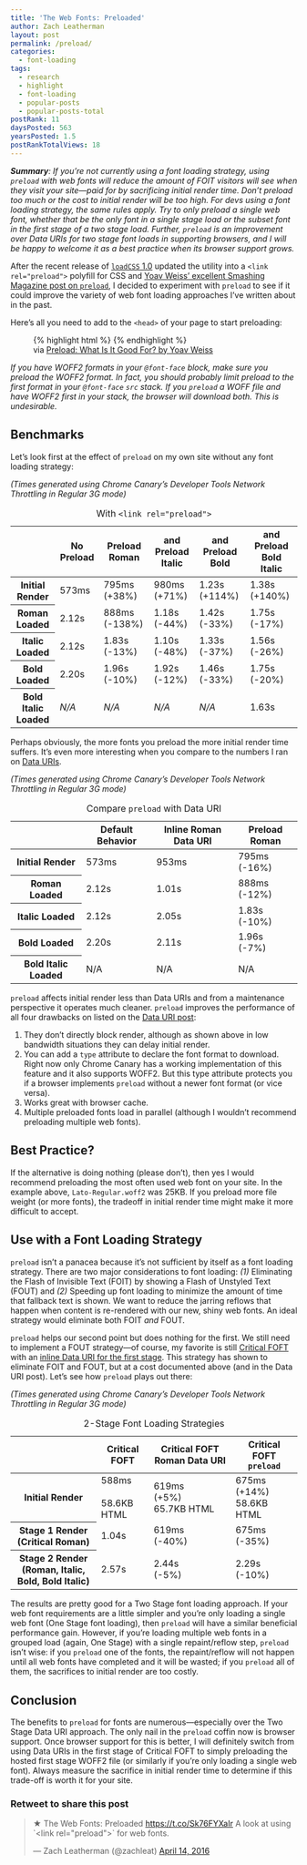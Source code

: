 ```yaml
---
title: 'The Web Fonts: Preloaded'
author: Zach Leatherman
layout: post
permalink: /preload/
categories:
  - font-loading
tags:
  - research
  - highlight
  - font-loading
  - popular-posts
  - popular-posts-total
postRank: 11
daysPosted: 563
yearsPosted: 1.5
postRankTotalViews: 18
---
```


***Summary**: If you’re not currently using a font loading strategy, using `preload` with web fonts will reduce the amount of FOIT visitors will see when they visit your site—paid for by sacrificing initial render time. Don’t preload too much or the cost to initial render will be too high. For devs using a font loading strategy, the same rules apply. Try to only preload a single web font, whether that be the only font in a single stage load or the subset font in the first stage of a two stage load. Further, `preload` is an improvement over Data URIs for two stage font loads in supporting browsers, and I will be happy to welcome it as a best practice when its browser support grows.*

After the recent release of [`loadCSS` 1.0](https://github.com/filamentgroup/loadCSS#recommended-usage-pattern) updated the utility into a `<link rel="preload">` polyfill for CSS and [Yoav Weiss’ excellent Smashing Magazine post on `preload`](https://www.smashingmagazine.com/2016/02/preload-what-is-it-good-for/), I decided to experiment with `preload` to see if it could improve the variety of web font loading approaches I’ve written about in the past.

Here’s all you need to add to the `<head>` of your page to start preloading:

<figure>
{% highlight html %}
<link rel="preload" href="font.woff2" as="font" type="font/woff2" crossorigin>
{% endhighlight %}

<figcaption>via <a href="https://www.smashingmagazine.com/2016/02/preload-what-is-it-good-for/">Preload: What Is It Good For? by Yoav Weiss</a></figcaption>
</figure>

*If you have WOFF2 formats in your `@font-face` block, make sure you preload the WOFF2 format. In fact, you should probably limit preload to the first format in your `@font-face` `src` stack. If you `preload` a WOFF file and have WOFF2 first in your stack, the browser will download both. This is undesirable.*

## Benchmarks

Let’s look first at the effect of `preload` on my own site without any font loading strategy:

*(Times generated using Chrome Canary’s Developer Tools Network Throttling in Regular 3G mode)*

<table>
	<caption>With <code>&lt;link rel="preload"&gt;</code></caption>
	<thead>
		<tr>
			<th></th>
			<th>No Preload</th>
			<th>Preload Roman</th>
			<th>and Preload Italic</th>
			<th>and Preload Bold</th>
			<th>and Preload Bold Italic</th>
		</tr>
	</thead>
	<tbody>
		<tr>
			<th>Initial Render</th>
			<td>573ms</td>
			<td>795ms <div class="worse">(+38%)</div></td>
			<td>980ms <div class="worse">(+71%)</div></td>
			<td>1.23s <div class="worse">(+114%)</div></td>
			<td>1.38s <div class="worse">(+140%)</div></td>
		</tr>
		<tr>
			<th>Roman Loaded</th>
			<td>2.12s</td>
			<td>888ms <div class="better">(-138%)</div></td>
			<td>1.18s <div class="better">(-44%)</div></td>
			<td>1.42s <div class="better">(-33%)</div></td>
			<td>1.75s <div class="better">(-17%)</div></td>
		</tr>
		<tr>
			<th>Italic Loaded</th>
			<td>2.12s</td>
			<td>1.83s <div class="better">(-13%)</div></td>
			<td>1.10s <div class="better">(-48%)</div></td>
			<td>1.33s <div class="better">(-37%)</div></td>
			<td>1.56s <div class="better">(-26%)</div></td>
		</tr>
		<tr>
			<th>Bold Loaded</th>
			<td>2.20s</td>
			<td>1.96s <div class="better">(-10%)</div></td>
			<td>1.92s <div class="better">(-12%)</div></td>
			<td>1.46s <div class="better">(-33%)</div></td>
			<td>1.75s <div class="better">(-20%)</div></td>
		</tr>
		<tr>
			<th>Bold Italic Loaded</th>
			<td><em>N/A</em></td>
			<td><em>N/A</em></td>
			<td><em>N/A</em></td>
			<td><em>N/A</em></td>
			<td>1.63s</td>
		</tr>
	</tbody>
</table>

Perhaps obviously, the more fonts you preload the more initial render time suffers. It’s even more interesting when you compare to the numbers I ran on [Data URIs](/web/web-font-data-uris/).

*(Times generated using Chrome Canary’s Developer Tools Network Throttling in Regular 3G mode)*

<table id="results-compare-preload-data-uri">
	<caption>Compare <code>preload</code> with Data URI</caption>
	<thead>
		<tr>
			<th></th>
			<th>Default Behavior</th>
			<th>Inline Roman Data URI</th>
			<th>Preload Roman</th>
		</tr>
	</thead>
	<tbody>
		<tr>
			<th>Initial Render</th>
			<td>573ms</td>
			<td>953ms</td>
			<td>795ms <div class="better">(-16%)</div></td>
		</tr>
		<tr>
			<th>Roman Loaded</th>
			<td>2.12s</td>
			<td>1.01s</td>
			<td>888ms <div class="better">(-12%)</div></td>
		</tr>
		<tr>
			<th>Italic Loaded</th>
			<td>2.12s</td>
			<td>2.05s</td>
			<td>1.83s <div class="better">(-10%)</div></td>
		</tr>
		<tr>
			<th>Bold Loaded</th>
			<td>2.20s</td>
			<td>2.11s</td>
			<td>1.96s <div class="better">(-7%)</div></td>
		</tr>
		<tr>
			<th>Bold Italic Loaded</th>
			<td>N/A</td>
			<td>N/A</td>
			<td>N/A</td>
		</tr>
	</tbody>
</table>

`preload` affects initial render less than Data URIs and from a maintenance perspective it operates much cleaner. `preload` improves the performance of all four drawbacks on listed on the [Data URI post](/web/web-font-data-uris/):

1. They don’t directly block render, although as shown above in low bandwidth situations they can delay initial render.
1. You can add a `type` attribute to declare the font format to download. Right now only Chrome Canary has a working implementation of this feature and it also supports WOFF2. But this type attribute protects you if a browser implements `preload` without a newer font format (or vice versa).
1. Works great with browser cache.
1. Multiple preloaded fonts load in parallel (although I wouldn’t recommend preloading multiple web fonts).

## Best Practice?

If the alternative is doing nothing (please don’t), then yes I would recommend preloading the most often used web font on your site. In the example above, `Lato-Regular.woff2` was 25KB. If you preload more file weight (or more fonts), the tradeoff in initial render time might make it more difficult to accept.

## Use with a Font Loading Strategy

`preload` isn’t a panacea because it’s not sufficient by itself as a font loading strategy. There are two major considerations to font loading: *(1)* Eliminating the Flash of Invisible Text (FOIT) by showing a Flash of Unstyled Text (FOUT) and *(2)* Speeding up font loading to minimize the amount of time that fallback text is shown. We want to reduce the jarring reflows that happen when content is re-rendered with our new, shiny web fonts. An ideal strategy would eliminate both FOIT *and* FOUT.

`preload` helps our second point but does nothing for the first. We still need to implement a FOUT strategy—of course, my favorite is still [Critical FOFT](/web/critical-webfonts/) with an [inline Data URI for the first stage](/web/web-font-data-uris). This strategy has shown to eliminate FOIT and FOUT, but at a cost documented above (and in the Data URI post). Let’s see how `preload` plays out there:

*(Times generated using Chrome Canary’s Developer Tools Network Throttling in Regular 3G mode)*

<table id="results-strategy">
	<caption>2-Stage Font Loading Strategies</caption>
	<thead>
		<tr>
			<th></th>
			<th>Critical FOFT</th>
			<th>Critical FOFT Roman Data URI</th>
			<th>Critical FOFT <code>preload</code></th>
		</tr>
	</thead>
	<tbody>
		<tr>
			<th>Initial Render</th>
			<td>588ms <div>&#160;</div> 58.6KB HTML</td>
			<td>619ms <div class="worse">(+5%)</div> 65.7KB HTML</td>
			<td>675ms <div class="worse">(+14%)</div> 58.6KB HTML</td>
		</tr>
		<tr>
			<th>Stage 1 Render <div>(Critical Roman)</div></th>
			<td>1.04s</td>
			<td>619ms <div class="better">(-40%)</div></td>
			<td>675ms <div class="better">(-35%)</div></td>
		</tr>
		<tr>
			<th>Stage 2 Render <div>(Roman, Italic, Bold, Bold Italic)</div></th>
			<td>2.57s</td>
			<td>2.44s <div class="better">(-5%)</div></td>
			<td>2.29s <div class="better">(-10%)</div></td>
		</tr>
	</tbody>
</table>

The results are pretty good for a Two Stage font loading approach. If your web font requirements are a little simpler and you’re only loading a single web font (One Stage font loading), then `preload` will have a similar beneficial performance gain. However, if you’re loading multiple web fonts in a grouped load (again, One Stage) with a single repaint/reflow step, `preload` isn’t wise: if you `preload` one of the fonts, the repaint/reflow will not happen until all web fonts have completed and it will be wasted; if you `preload` all of them, the sacrifices to initial render are too costly.

## Conclusion

The benefits to `preload` for fonts are numerous—especially over the Two Stage Data URI approach. The only nail in the `preload` coffin now is browser support. Once browser support for this is better, I will definitely switch from using Data URIs in the first stage of Critical FOFT to simply preloading the hosted first stage WOFF2 file (or similarly if you’re only loading a single web font). Always measure the sacrifice in initial render time to determine if this trade-off is worth it for your site.

<div class="retweettoshare">
	<h3 class="retweettoshare_title">Retweet to share this post</h3>
	<div class="retweettoshare_widget">
		<blockquote class="twitter-tweet" data-lang="en"><p lang="en" dir="ltr">★ The Web Fonts: Preloaded <a href="https://t.co/Sk76FYXaIr">https://t.co/Sk76FYXaIr</a> A look at using `&lt;link rel=&quot;preload&quot;&gt;` for web fonts.</p>&mdash; Zach Leatherman (@zachleat) <a href="https://twitter.com/zachleat/status/720593422063525889">April 14, 2016</a></blockquote>
	</div>
</div>
